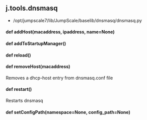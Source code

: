 ## j.tools.dnsmasq

- /opt/jumpscale7/lib/JumpScale/baselib/dnsmasq/dnsmasq.py

#### def addHost(macaddress, ipaddress, name=None) 

#### def addToStartupManager() 

#### def reload() 

#### def removeHost(macaddress) 

Removes a dhcp-host entry from dnsmasq.conf file

#### def restart() 

Restarts dnsmasq

#### def setConfigPath(namespace=None, config_path=None) 

